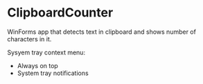 # ClipboardCounter

WinForms app that detects text in clipboard and shows number of characters in it.

Sysyem tray context menu:
- Always on top
- System tray notifications
